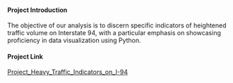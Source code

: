 #### Project Introduction
The objective of our analysis is to discern specific indicators of heightened traffic volume on Interstate 94, with a particular emphasis on showcasing proficiency in data visualization using Python.

#### Project Link
[Project_Heavy_Traffic_Indicators_on_I-94](https://github.com/datalex42/Dataquest-A-Collection-of-Data-Science-Projects/blob/1ca936401d9a70811c655cd2eb3f6fc94188b841/Project_Heavy_Traffic_Indicators_on_I-94/4_Project_Heavy_Traffic_Indicators_on_I-94.ipynb)
